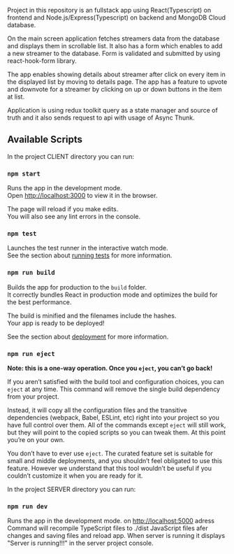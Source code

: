 Project in this repository is an fullstack app using React(Typescript) on frontend and Node.js/Express(Typescript) on backend and MongoDB Cloud database.

On the main screen application fetches streamers data from the database and displays them in scrollable list.
It also has a form which enables to add a new streamer to the database.
Form is validated and submitted by using react-hook-form library.

The app enables showing details about streamer after click on every item in the displayed list by moving to details page.
The app has a feature to upvote and downvote for a streamer by clicking on up or down buttons in the item at list.

Application is using redux toolkit query as a state manager and source of truth and it also sends request to api with usage of Async Thunk.

## Available Scripts

In the project CLIENT directory you can run:

### `npm start`

Runs the app in the development mode.\
Open [http://localhost:3000](http://localhost:3000) to view it in the browser.

The page will reload if you make edits.\
You will also see any lint errors in the console.

### `npm test`

Launches the test runner in the interactive watch mode.\
See the section about [running tests](https://facebook.github.io/create-react-app/docs/running-tests) for more information.

### `npm run build`

Builds the app for production to the `build` folder.\
It correctly bundles React in production mode and optimizes the build for the best performance.

The build is minified and the filenames include the hashes.\
Your app is ready to be deployed!

See the section about [deployment](https://facebook.github.io/create-react-app/docs/deployment) for more information.

### `npm run eject`

**Note: this is a one-way operation. Once you `eject`, you can’t go back!**

If you aren’t satisfied with the build tool and configuration choices, you can `eject` at any time. This command will remove the single build dependency from your project.

Instead, it will copy all the configuration files and the transitive dependencies (webpack, Babel, ESLint, etc) right into your project so you have full control over them. All of the commands except `eject` will still work, but they will point to the copied scripts so you can tweak them. At this point you’re on your own.

You don’t have to ever use `eject`. The curated feature set is suitable for small and middle deployments, and you shouldn’t feel obligated to use this feature. However we understand that this tool wouldn’t be useful if you couldn’t customize it when you are ready for it.

In the project SERVER directory you can run:

### `npm run dev`

Runs the app in the development mode. on [http://localhost:5000](http://localhost:5000) adress\
Command will recompile TypeScript files to ./dist JavaScript files afer changes and saving files and reload app.
When server is running it displays "Server is running!!!" in the server project console.
